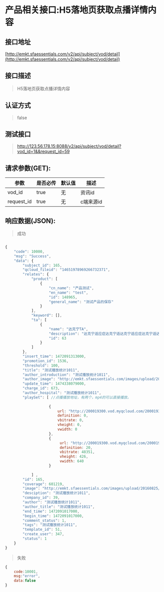 # 产品相关接口:H5落地页获取点播详情内容

## 接口地址

[http://emkt.sfaessentials.com/v2/api/subject/vod/detail](http://emkt.sfaessentials.com/v2/api/subject/vod/detail)

## 接口描述

> H5落地页获取点播详情内容

## 认证方式

> false

## 测试接口

> http://123.56.178.15:8088/v2/api/subject/vod/detail?vod_id=1&&request_id=59


## 请求参数(GET):

| 参数 | 是否必传 | 默认值 |  描述 | 
| ---- | ----- | ----- | ----- | 
| vod_id | true | 无 |  资讯id|
| request_id| true | 无 | c端来源id|



## 响应数据(JSON):
> 成功

```javascript

{
    "code": 10000,
    "msg": "Success",
    "data": {
        "subject_id": 165,
        "qcloud_fileid": "14651978969266732371",
        "relates": {
            "product": [
                {
                    "cn_name": "产品测试",
                    "en_name": "test",
                    "id": 148965,
                    "general_name": "测试产品的保存"
                }
            ],
            "keyword": [],
            "ta": [
                {
                    "name": "达克宁TA",
                    "description": "达克宁适应症达克宁适达克宁适应症达克宁适达克宁适应症达克宁适达克宁适应症达克宁适达克宁适应症达克宁适达克宁适应症达克宁适达克宁适应症达克宁适达克宁适应症达克宁适达克宁适应症达克宁适达克宁适应症达克宁适达克宁适应症达克宁适达克宁适应症达克宁适达克宁适应症达克宁适达克宁适应症达克宁适达克宁适应症达克宁适",
                    "id": 63
                }
            ]
        },
        "insert_time": 1472091313000,
        "promotion_id": 1536,
        "threshold": 100,
        "title": "测试播放统计1011",
        "author_introduction": "测试播放统计1011",
        "author_image": "http://emkt.sfaessentials.com/images/upload/20160825/14720912972226.png",
        "update_time": 1474338079000,
        "charge_id": 673,
        "author_hospital": "测试播放统计1011",
        "playSet": [ //点播播放地址，有两个，mp4的可以直接播放。
                
                    {
                        url: "http://200019300.vod.myqcloud.com/200019300_baca68724a9511e696928df36f316a58.f0.mov",//
                        definition: 0,
                        vbitrate: 0,
                        vheight: 0,
                        vwidth: 0
                    },
                    {
                         url: "http://200019300.vod.myqcloud.com/200019300_baca68724a9511e696928df36f316a58.f20.mp4",
                         definition: 20,
                         vbitrate: 48351,
                         vheight: 426,
                         vwidth: 640
                    }
               
            ] ,
        "id": 165,
        "coverage": 601219,
        "image": "http://emkt.sfaessentials.com/images/upload/20160825/14720912857014.png",
        "desciption": "测试播放统计1011",
        "company_id": 39,
        "author": "测试播放统计1011",
        "author_title": "测试播放统计1011",
        "end_time": 1472091017000,
        "begin_time": 1472091017000,
        "comment_status": 1,
        "tags": "测试播放统计1011",
        "template_id": 51,
        "create_user": 347,
        "status": 1
    }
}
```
> 失败 

```javascript
{
    code:10001,
    msg:"error",
    data:false
}
```

